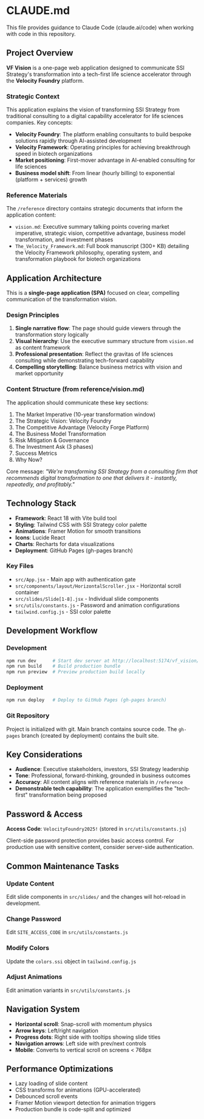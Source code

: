 # CLAUDE.md

This file provides guidance to Claude Code (claude.ai/code) when working with code in this repository.

## Project Overview

**VF Vision** is a one-page web application designed to communicate SSI Strategy's transformation into a tech-first life science accelerator through the **Velocity Foundry** platform.

### Strategic Context

This application explains the vision of transforming SSI Strategy from traditional consulting to a digital capability accelerator for life sciences companies. Key concepts:

- **Velocity Foundry**: The platform enabling consultants to build bespoke solutions rapidly through AI-assisted development
- **Velocity Framework**: Operating principles for achieving breakthrough speed in biotech organizations
- **Market positioning**: First-mover advantage in AI-enabled consulting for life sciences
- **Business model shift**: From linear (hourly billing) to exponential (platform + services) growth

### Reference Materials

The `/reference` directory contains strategic documents that inform the application content:

- `vision.md`: Executive summary talking points covering market imperative, strategic vision, competitive advantage, business model transformation, and investment phases
- `The_Velocity_Framework.md`: Full book manuscript (300+ KB) detailing the Velocity Framework philosophy, operating system, and transformation playbook for biotech organizations

## Application Architecture

This is a **single-page application (SPA)** focused on clear, compelling communication of the transformation vision.

### Design Principles

1. **Single narrative flow**: The page should guide viewers through the transformation story logically
2. **Visual hierarchy**: Use the executive summary structure from `vision.md` as content framework
3. **Professional presentation**: Reflect the gravitas of life sciences consulting while demonstrating tech-forward capability
4. **Compelling storytelling**: Balance business metrics with vision and market opportunity

### Content Structure (from reference/vision.md)

The application should communicate these key sections:
1. The Market Imperative (10-year transformation window)
2. The Strategic Vision: Velocity Foundry
3. The Competitive Advantage (Velocity Forge Platform)
4. The Business Model Transformation
5. Risk Mitigation & Governance
6. The Investment Ask (3 phases)
7. Success Metrics
8. Why Now?

Core message: *"We're transforming SSI Strategy from a consulting firm that recommends digital transformation to one that delivers it - instantly, repeatedly, and profitably."*

## Technology Stack

- **Framework**: React 18 with Vite build tool
- **Styling**: Tailwind CSS with SSI Strategy color palette
- **Animations**: Framer Motion for smooth transitions
- **Icons**: Lucide React
- **Charts**: Recharts for data visualizations
- **Deployment**: GitHub Pages (gh-pages branch)

### Key Files
- `src/App.jsx` - Main app with authentication gate
- `src/components/layout/HorizontalScroller.jsx` - Horizontal scroll container
- `src/slides/Slide[1-8].jsx` - Individual slide components
- `src/utils/constants.js` - Password and animation configurations
- `tailwind.config.js` - SSI color palette

## Development Workflow

### Development
```bash
npm run dev      # Start dev server at http://localhost:5174/vf_vision/
npm run build    # Build production bundle
npm run preview  # Preview production build locally
```

### Deployment
```bash
npm run deploy   # Deploy to GitHub Pages (gh-pages branch)
```

### Git Repository
Project is initialized with git. Main branch contains source code.
The `gh-pages` branch (created by deployment) contains the built site.

## Key Considerations

- **Audience**: Executive stakeholders, investors, SSI Strategy leadership
- **Tone**: Professional, forward-thinking, grounded in business outcomes
- **Accuracy**: All content aligns with reference materials in `/reference`
- **Demonstrable tech capability**: The application exemplifies the "tech-first" transformation being proposed

## Password & Access

**Access Code**: `VelocityFoundry2025!` (stored in `src/utils/constants.js`)

Client-side password protection provides basic access control. For production use with sensitive content, consider server-side authentication.

## Common Maintenance Tasks

### Update Content
Edit slide components in `src/slides/` and the changes will hot-reload in development.

### Change Password
Edit `SITE_ACCESS_CODE` in `src/utils/constants.js`

### Modify Colors
Update the `colors.ssi` object in `tailwind.config.js`

### Adjust Animations
Edit animation variants in `src/utils/constants.js`

## Navigation System

- **Horizontal scroll**: Snap-scroll with momentum physics
- **Arrow keys**: Left/right navigation
- **Progress dots**: Right side with tooltips showing slide titles
- **Navigation arrows**: Left side with prev/next controls
- **Mobile**: Converts to vertical scroll on screens < 768px

## Performance Optimizations

- Lazy loading of slide content
- CSS transforms for animations (GPU-accelerated)
- Debounced scroll events
- Framer Motion viewport detection for animation triggers
- Production bundle is code-split and optimized
